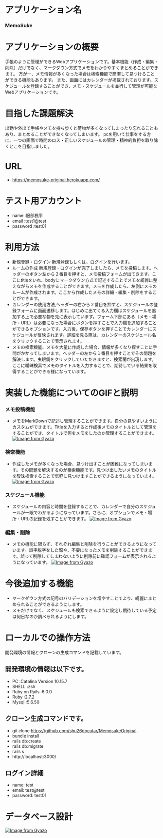 # アプリケーション名
 ### MemoSuke

# アプリケーションの概要
手帳のように管理ができるWebアプリケーションです。基本機能（作成・編集・削除）だけでなく、マークダウン方式でメモをわかりやすくまとめることができます。
万が一、メモ情報が多くなった場合は検索機能で簡潔して見つけることができる機能もあります。
また、画面にはカレンダーが掲載されております。スケジュールを登録することができ、メモ・スケジュールを並行して管理が可能なWebアプリケーションです。

# 目指した課題解決
出勤や外出で手帳やメモを持ち歩くと荷物が多くなってしまったり忘れることもあり、まとめることができなくなってしまいます。 pcを用いて仕事をする方に、一つの画面で時間のロス・正しいスケジュールの管理・精神的負担を取り除くとこを目指しました。

# URL
- https://memosuke-original.herokuapp.com/

# テスト用アカウント
- name     :服部楓平    
- email    :test1@test 
- password :test01     

# 利用方法
- 新規登録・ログイン 新規登録もしくは、ログインを行います。
- ルームの作成 新規登録・ログインが完了しましたら、メモを投稿します。ヘッダーのボタン左から２番目を押すと、メモ投稿フォームが出てきます。ここにtitleをいれ、bodyにマークダウン方式で記述することでメモを綺麗に整えながらメモを作成することができます。メモを作成したら、左側にメモのルームが作成されます。ここから作成したメモの詳細・編集・削除をすることができます。
- カレンダーの使用方法,ヘッダーの右から２番目を押すと、スケジュールの登録フォームに画面遷移します。はじめに出てくる入力欄はスケジュールを追加する上で必要な物を先に表示しています。フォーム下部にある（メモ・場所・URL）は必要になった場合にボタンを押すことで入力欄を追加することができるオプションです。入力後、保存ボタンを押すことでカレンダーにスケジュールが反映されます。詳細を見る際は、カレンダーのスケジュール名をクリックすることで表示されます。
- メモの検索機能、メモを大量に作成した場合、情報が多くなり探すことに手間がかかってしまいます。ヘッダーの左から１番目を押すことでその問題を解決します。虫眼鏡をクリックしていただきますと、検索蘭が出現します。ここに曖昧検索でメモのタイトルを入力することで、期待している結果を取得することができる様になっています。

# 実装した機能についてのGIFと説明
### メモ投稿機能
- メモをMarkDownで記述し管理することができます。自分の見やすいようにカスタムができます。Titleを入力すると作成後メモのタイトルとして管理をすることができ、タイトルで何をメモをしたのか管理することができます。
[![Image from Gyazo](https://i.gyazo.com/8ce008908400980faeca0721d04799ef.gif)](https://gyazo.com/8ce008908400980faeca0721d04799ef)

### 検索機能
- 作成したメモが多くなった場合、見つけ出すことが困難になってしまいます。その問題を解決するのが検索機能です。見つけ出したいメモのタイトルを曖昧検索することで気軽に見つけ出すことができるようになっています。
[![Image from Gyazo](https://i.gyazo.com/5f698a8da79725f5c4ebfcf7805eff7b.gif)](https://gyazo.com/5f698a8da79725f5c4ebfcf7805eff7b)

### スケジュール機能
- スケジュールの内容と時間を登録することで、カレンダーで自分のスケジュールが一眼でわかるようになっています。さらに、オプションでメモ・場所・URLの記録を残すことができます。
[![Image from Gyazo](https://i.gyazo.com/2fa7cc149b02cbee6b0bf3a8b4b1524a.gif)](https://gyazo.com/2fa7cc149b02cbee6b0bf3a8b4b1524a)

### 編集・削除
- メモの機能に限らず、それぞれ編集と削除を行うことができるようになっています。誤字脱字をした際や、不要になったメモを削除することができます。誤って削除してしまわないように削除前に確認フォームが表示されるようになっています。
[![Image from Gyazo](https://i.gyazo.com/e07b47034847aeda08a71b294ab6a666.gif)](https://gyazo.com/e07b47034847aeda08a71b294ab6a666)

# 今後追加する機能
- マークダウン方式の記号のバリデーションを増やすことでより、綺麗にまとめられることができるようにします。
- メモだけでなく、スケジュールも検索できるように設定し期待している予定は何日なのか調べられるようにします。

# ローカルでの操作方法
開発環境の情報とクローンの生成コマンドを記載しています。

## 開発環境の情報は以下です。
- PC            :Catalina Version 10.15.7
- SHELL         :zsh
- Ruby on Rails :6.0.0
- Ruby          :2.7.2
- Mysql         :5.6.50

## クローン生成コマンドです。
- git clone https://github.com/shu26docutar/MemosukeOriginal
- bundle install
- rails db:create
- rails db:migrate
- rails s
- http://localhost:3000/


## ログイン詳細
- name: test
- email: test@test
- password: test01

# データベース設計
[![Image from Gyazo](https://i.gyazo.com/363c0d4f38c4684c935f051f45660573.png)](https://gyazo.com/363c0d4f38c4684c935f051f45660573)